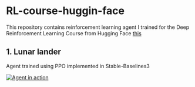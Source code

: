 # RL-course-huggin-face

This repository contains reinforcement learning agent I trained for the Deep Reinforcement Learning Course from Hugging Face [this](https://huggingface.co/deep-rl-course/unit0/introduction?fw=pt)

## 1. Lunar lander

Agent trained using PPO implemented in Stable-Baselines3

[![Agent in action](https://i.imgur.com/vKb2F1B.png)]([https://youtu.be/vt5fpE0bzSY](https://huggingface.co/Michunie/ppo-LunarLander-v2/blob/main/replay.mp4))
